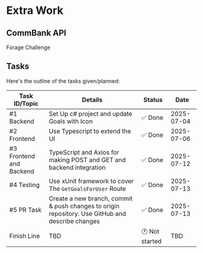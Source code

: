 # Extra Work

## CommBank API
Forage Challenge

## Tasks
Here's the outline of the tasks given/planned:

| Task ID/Topic | Details            | Status         | Date         | 
|---------|---------------------|----------------|------------|
| #1 Backend   | Set Up c# project and update Goals with Icon | ✅ Done | 2025-07-04 |
| #2 Frontend   | Use Typescript to extend the UI | ✅ Done | 2025-07-06 |
| #3 Frontend and Backend   | TypeScript and Axios for making POST and GET and backend integration |  ✅ Done | 2025-07-12 |
| #4 Testing   | Use xUnit framework to cover The `GetGoalsForUser` Route |  ✅ Done | 2025-07-13 |
| #5 PR Task   | Create a new branch, commit & push changes to origin repository. Use GitHub and describe changes | ✅ Done | 2025-07-13 |
| Finish Line   | TBD | 🕐 Not started | TBD |